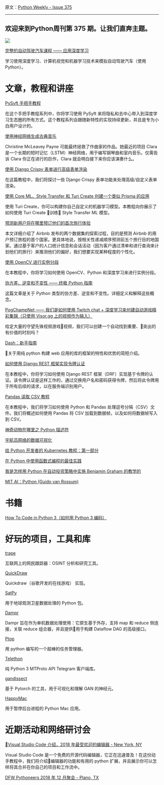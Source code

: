 原文：[Python Weekly - Issue 375](http://eepurl.com/dPlCW5)

---

欢迎来到Python周刊第 375 期。让我们直奔主题。
---  

[![](https://gallery.mailchimp.com/e2e180baf855ac797ef407fc7/images/d518041d-6bf7-4a19-8616-b183594cecb3.jpg)](https://click.linksynergy.com/link?id=x9UsEHf2tls&offerid=507388.1560148&type=2&murl=https%3A%2F%2Fwww.udemy.com%2Fapplied-deep-learningtm-the-complete-self-driving-car-course%2F)

[完整的自动驾驶汽车课程 —— 应用深度学习](https://click.linksynergy.com/link?id=x9UsEHf2tls&offerid=507388.1560148&type=2&murl=https%3A%2F%2Fwww.udemy.com%2Fapplied-deep-learningtm-the-complete-self-driving-car-course%2F)  

学习使用深度学习、计算机视觉和机器学习技术来模拟自动驾驶汽车（使用 Python）。
  
# 文章，教程和讲座
  
[PySyft 手把手教程](https://github.com/OpenMined/PySyft/tree/master/examples/tutorials)  

在这个手把手教程系列中，你将学习使用 PySyft 来将隐私和去中心带入到深度学习生态圈的所有方式。这个教程系列会跟随新特性的实现持续更新，并且是专为小白用户设计的。
  
[使用神经网络生成古典音乐](https://blog.floydhub.com/generating-classical-music-with-neural-networks/)  

Christine McLeavey Payne 可能最终拯救了作曲家的作品。她最近的项目 Clara 是一个长期的短时记忆（LSTM）神经网络，用于编写钢琴曲和室内音乐。仅需告诉 Clara 你正在进行的巨作，Clara 就会明白接下来你应该演奏什么。

[使用 Django Crispy 表单进行高级表单渲染](https://simpleisbetterthancomplex.com/tutorial/2018/11/28/advanced-form-rendering-with-django-crispy-forms.html)  

在这篇教程中，我们将探讨一些 Django Crispy 表单功能来处理高级/自定义表单渲染。
  
[使用 Core ML、Style Transfer 和 Turi Create 创建一个类似 Prisma 的应用](https://medium.com/appcoda-tutorials/creating-a-prisma-like-app-with-core-ml-style-transfer-and-turi-create-748863e5a982)  

使用 Turi Create，你可以构建你自己自定义的机器学习模型。本教程向你展示了如何使用 Turi Create 训练 Style Transfer ML 模型。

[预测新用户将在哪里预订他们的首次旅行体验](https://towardsdatascience.com/predict-where-a-new-user-will-book-their-first-travel-experience-e6c9ada67cf4)  

本文详细介绍了 Airbnb 发布的两个数据集的探索过程，目的是预测 Airbnb 的用户预订旅程的首个国家。更具体地说，按相关性递减顺序预测前五个旅行目的地国家。通过基于客户的人口统计信息和会话活动（因为客户通过清单和进行查询来计划他们的旅行）来推测他们的偏好，我们想要实现某种程度的个性化。

  
[使用 OpenCV 进行实例分段](https://www.pyimagesearch.com/2018/11/26/instance-segmentation-with-opencv/)  

在本教程中，你将学习如何使用 OpenCV、Python 和深度学习来进行实例分段。

[协方差、逆变和不变性 —— 终极 Python 指南](https://blog.daftcode.pl/covariance-contravariance-and-invariance-the-ultimate-python-guide-8fabc0c24278)  

这篇文章是关于 Python 类型的协方差、逆变和不变性。详细定义和解释这些概念。
  
[PogChampNet —— 我们是如何使用 Twitch chat + 深度学习来创建自动游戏精彩集锦（只使用 Visor.gg 上的视频作为输入）](https://medium.com/@farzatv/pogchampnet-how-we-used-twitch-chat-deep-learning-to-create-automatic-game-highlights-with-only-61ed7f7b22d4)  

给定大量的守望先锋视频游戏视频，我们可以创建一个自动找到重要、突出的有价值的时刻吗？
  
[Dash：新手指南](https://towardsdatascience.com/dash-a-beginners-guide-d118bd620b5d)  

关于用纯 python 构建 web 应用的库的框架的特性和优势的简短介绍。
  
[如何使用 Django REST 框架实现令牌认证](https://simpleisbetterthancomplex.com/tutorial/2018/11/22/how-to-implement-token-authentication-using-django-rest-framework.html)  

在本教程中，你将学习如何使用 Django REST 框架（DRF）实现基于令牌的认证。该令牌认证是这样工作的，通过交换用户名和密码获得令牌，然后将此令牌用于所有后续的请求，以在服务端识别用户。

[Pandas 读取 CSV 教程](https://www.marsja.se/pandas-read-csv-tutorial-to-csv/)  

在本教程中，我们将学习如何使用 Python 和 Pandas 处理逗号分隔（CSV）文件。我们将概述如何使用 Pandas 将 CSV 加载到数据帧，以及如何将数据帧写入到 CSV。
  
[神奇动物在哪里之 Python 描述符](https://pabloariasal.github.io/2018/11/25/python-descriptors/)  
  
[宇航员网络的数据可视化](https://www.youtube.com/watch?v=Hm4Idkhsr6I)  
  
[给 Python 开发者的 Kubernetes 教程：第一部分](https://www.distributedpython.com/2018/11/28/kubernetes-python-developers-part-1/)  
  
[在 Python 中使用函数式编程的最佳实践](https://kite.com/blog/python/functional-programming)  
  
[我是怎样用 Python 在自动投资策略中实施 Benjamin Graham 的教学的](https://medium.com/automation-generation/teaching-your-computer-to-invest-with-python-commission-free-automated-investing-5ade10961e08)  
  
[MIT AI：Python (Guido van Rossum)](https://www.youtube.com/watch?v=ghwaIiE3Nd8)  
  
  
# 书籍  
  
[How To Code in Python 3（如何用 Python 3 编码）](https://assets.digitalocean.com/books/python/how-to-code-in-python.pdf)  
  
  
# 好玩的项目，工具和库  
  
[trape](https://github.com/jofpin/trape)  

互联网上的网民跟踪器：OSINT 分析和研究工具。
  
[QuickDraw](https://github.com/1991viet/QuickDraw)  

Quickdraw（谷歌开发的在线游戏） 实现。

[SatPy](https://github.com/pytroll/satpy)   

用于地球观测卫星数据处理的 Python 包。
  
[Dampr](https://github.com/Refefer/Dampr)  

Dampr 旨在作为单机数据处理使用：它原生基于外存，支持 map 和 reduce 侧连接，关联 reduce 组合器，并且提供用于构建 Dataflow DAG 的高级接口。

[Ptop](https://github.com/darxtrix/ptop)  

用 python 编写的一个超棒的任务管理器。
  
[Telethon](https://github.com/LonamiWebs/Telethon)  

纯 Python 3 MTProto API Telegram 客户端库。

[gandissect](https://github.com/CSAILVision/gandissect)  

基于 Pytorch 的工具，用于可视化和理解 GAN 的神经元。
  
[HappyMac](https://github.com/laffra/happymac)  

用于暂停后台进程的 Python Mac 应用。
  
# 近期活动和网络研讨会  
  
[Visual Studio Code 介绍，2018 年最受欢迎的编辑器 - New York, NY](https://www.meetup.com/NYC-PyLadies/events/256574339/)  

Visual Studio Code 是一个免费的开源代码编辑器，它正在迅速普及！在这份动手教程中，我们将介绍编辑器的功能和有用的 python 扩展，并且展示你可以怎样将其合并在你自己的项目和工作流中。

[DFW Pythoneers 2018 年 12 月聚会 - Plano, TX](https://www.meetup.com/dfwpython/events/sbnhmqyxqbjb/)  
   
